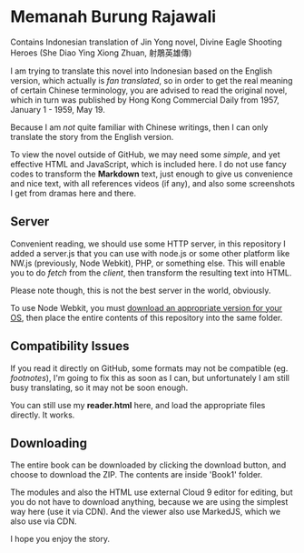 # Memanah Burung Rajawali

Contains Indonesian translation of Jin Yong novel, Divine Eagle Shooting Heroes (She Diao Ying Xiong Zhuan, 射鵰英雄傳)

I am trying to translate this novel into Indonesian based on the English version, which actually is _fan translated_,
so in order to get the real meaning of certain Chinese terminology, you are advised to read the original novel,
which in turn was published by Hong Kong Commercial Daily from 1957, January 1 - 1959, May 19.

Because I am _not_ quite familiar with Chinese writings, then I can only translate the story from the English version.

To view the novel outside of GitHub, we may need some _simple_, and yet effective HTML and JavaScript, which is included
here. I do not use fancy codes to transform the **Markdown** text, just enough to give us convenience and nice text,
with all references videos (if any), and also some screenshots I get from dramas here and there.

## Server

Convenient reading, we should use some HTTP server, in this repository I added a server.js that you can use with node.js or
some other platform like NW.js (previously, Node Webkit), PHP, or something else. This will enable you to do *fetch* from
the *client*, then transform the resulting text into HTML.

Please note though, this is not the best server in the world, obviously.

To use Node Webkit, you must [download an appropriate version for your OS](https://nwjs.io/downloads/), then place the entire contents of this
repository into the same folder.

## Compatibility Issues

If you read it directly on GitHub, some formats may not be compatible (eg. _footnotes_), I'm going to fix this as soon as I can, but unfortunately
I am still busy translating, so it may not be soon enough.

You can still use my **reader.html** here, and load the appropriate files directly. It works.

## Downloading

The entire book can be downloaded by clicking the download button, and choose to download the ZIP.
The contents are inside 'Book1' folder.

The modules and also the HTML use external Cloud 9 editor for editing, but you do not have to download anything,
because we are using the simplest way here (use it via CDN). And the viewer also use MarkedJS, which we also use
via CDN.

I hope you enjoy the story.
